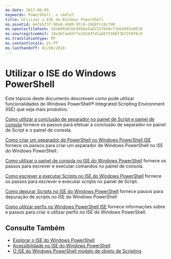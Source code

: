 ```yaml
---
ms.date: 2017-06-05
keywords: PowerShell, o cmdlet
title: Utilizar o ISE do Windows PowerShell
ms.assetid: 64fb5f37-90a8-4b89-9fc8-c6b8fcc0c7d0
ms.openlocfilehash: 5da609363dc0498a5a62157b49cf3de5683a8510
ms.sourcegitcommit: 18e3bfae83ffe282d3fd1a45f5386f3b7250f0c0
ms.translationtype: MT
ms.contentlocale: pt-PT
ms.lasthandoff: 02/08/2018
---
```

# <a name="using-the-windows-powershell-ise"></a>Utilizar o ISE do Windows PowerShell
Este tópicos deste documento descrevem como pode utilizar funcionalidades do Windows PowerShell® Integrated Scripting Environment (ISE) que seja mais produtivo.

[Como utilizar a conclusão de separador no painel de Script e painel de consola](How-to-Use-Tab-Completion-in-the-Script-Pane-and-Console-Pane.md) fornece os passos para efetuar a conclusão de separador no painel de Script e o painel de consola.

[Como criar um separador de PowerShell no Windows PowerShell ISE](How-to-Create-a-PowerShell-Tab-in-Windows-PowerShell-ISE.md) fornece os passos para criar um separador de Windows PowerShell no ISE do Windows PowerShell.

[Como utilizar o painel de consola no ISE do Windows PowerShell](How-to-Use-the-Console-Pane-in-the-Windows-PowerShell-ISE.md) fornece os passos para escrever e executar comandos no painel de consola.

[Como escrever e executar Scripts no ISE do Windows PowerShell](How-to-Write-and-Run-Scripts-in-the-Windows-PowerShell-ISE.md) fornece os passos para escrever e executar scripts no painel de Script.

[Como depurar Scripts no ISE do Windows PowerShell](How-to-Debug-Scripts-in-Windows-PowerShell-ISE.md) fornece passos para depuração de scripts no ISE do Windows PowerShell

[Como utilizar perfis no Windows PowerShell ISE](How-to-Use-Profiles-in-Windows-PowerShell-ISE.md) fornece informações sobre e passos para criar e utilizar perfis no ISE do Windows PowerShell.

## <a name="see-also"></a>Consulte Também
- [Explorar o ISE do Windows PowerShell](../../getting-started/fundamental/Exploring-the-Windows-PowerShell-ISE.md)
- [Acessibilidade no ISE do Windows PowerShell](../../setup/Accessibility-in-Windows-PowerShell-ISE.md)
- [O ISE do Windows PowerShell modelo de objeto de Scripting](https://technet.microsoft.com/en-us/library/69b047d0-da79-413e-b948-8e45d05d1f85)

